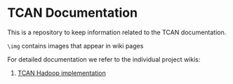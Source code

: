 TCAN Documentation
==================

This is a repository to keep information related to the TCAN documentation.

`\img` contains images that appear in wiki pages

For detailed documentation we refer to the individual project wikis:

1. [TCAN Hadoop implementation](https://github.com/TexasCleanAirNetwork/TCAN_Hadoop/wiki)


